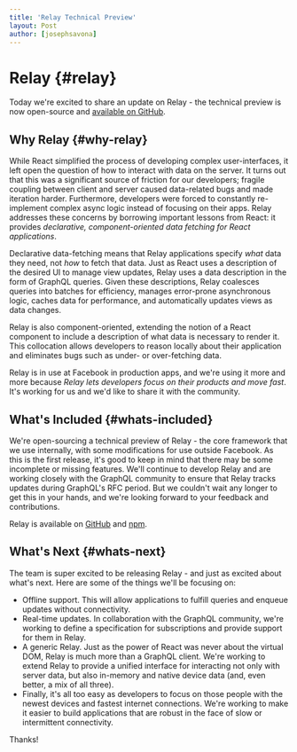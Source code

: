 ```yaml
---
title: 'Relay Technical Preview'
layout: Post
author: [josephsavona]
---
```


# Relay {#relay}

Today we're excited to share an update on Relay - the technical preview is now open-source and [available on GitHub](http://github.com/facebook/relay).

## Why Relay {#why-relay}

While React simplified the process of developing complex user-interfaces, it left open the question of how to interact with data on the server. It turns out that this was a significant source of friction for our developers; fragile coupling between client and server caused data-related bugs and made iteration harder. Furthermore, developers were forced to constantly re-implement complex async logic instead of focusing on their apps. Relay addresses these concerns by borrowing important lessons from React: it provides _declarative, component-oriented data fetching for React applications_.

Declarative data-fetching means that Relay applications specify _what_ data they need, not _how_ to fetch that data. Just as React uses a description of the desired UI to manage view updates, Relay uses a data description in the form of GraphQL queries. Given these descriptions, Relay coalesces queries into batches for efficiency, manages error-prone asynchronous logic, caches data for performance, and automatically updates views as data changes.

Relay is also component-oriented, extending the notion of a React component to include a description of what data is necessary to render it. This collocation allows developers to reason locally about their application and eliminates bugs such as under- or over-fetching data.

Relay is in use at Facebook in production apps, and we're using it more and more because _Relay lets developers focus on their products and move fast_. It's working for us and we'd like to share it with the community.

## What's Included {#whats-included}

We're open-sourcing a technical preview of Relay - the core framework that we use internally, with some modifications for use outside Facebook. As this is the first release, it's good to keep in mind that there may be some incomplete or missing features. We'll continue to develop Relay and are working closely with the GraphQL community to ensure that Relay tracks updates during GraphQL's RFC period. But we couldn't wait any longer to get this in your hands, and we're looking forward to your feedback and contributions.

Relay is available on [GitHub](http://github.com/facebook/relay) and [npm](https://www.npmjs.com/package/react-relay).

## What's Next {#whats-next}

The team is super excited to be releasing Relay - and just as excited about what's next. Here are some of the things we'll be focusing on:

- Offline support. This will allow applications to fulfill queries and enqueue updates without connectivity.
- Real-time updates. In collaboration with the GraphQL community, we're working to define a specification for subscriptions and provide support for them in Relay.
- A generic Relay. Just as the power of React was never about the virtual DOM, Relay is much more than a GraphQL client. We're working to extend Relay to provide a unified interface for interacting not only with server data, but also in-memory and native device data (and, even better, a mix of all three).
- Finally, it's all too easy as developers to focus on those people with the newest devices and fastest internet connections. We're working to make it easier to build applications that are robust in the face of slow or intermittent connectivity.

Thanks!
